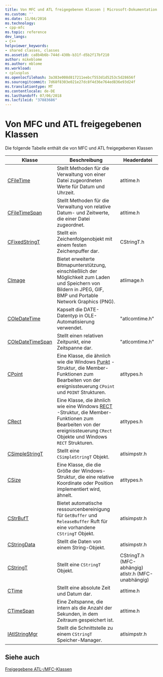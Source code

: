 ```yaml
---
title: Von MFC und ATL freigegebenen Klassen | Microsoft-Dokumentation
ms.custom: ''
ms.date: 11/04/2016
ms.technology:
- cpp-mfc
ms.topic: reference
dev_langs:
- C++
helpviewer_keywords:
- shared classes, classes
ms.assetid: ca8b4b6b-744d-430b-b31f-d5b2f17bf210
author: mikeblome
ms.author: mblome
ms.workload:
- cplusplus
ms.openlocfilehash: 3a383e008d817211eebcf553d1d5253c5d28656f
ms.sourcegitcommit: 7d68f8303e021e27dc8f4d36e764ed836e93d24f
ms.translationtype: MT
ms.contentlocale: de-DE
ms.lasthandoff: 07/06/2018
ms.locfileid: "37883686"
---
```

# <a name="classes-shared-by-mfc-and-atl"></a>Von MFC und ATL freigegebenen Klassen
Die folgende Tabelle enthält die von MFC und ATL freigegebenen Klassen  
  
|Klasse|Beschreibung|Headerdatei|  
|-----------|-----------------|-----------------|  
|[CFileTime](../../atl-mfc-shared/reference/cfiletime-class.md)|Stellt Methoden für die Verwaltung von einer Datei zugeordneten Werte für Datum und Uhrzeit.|atltime.h|  
|[CFileTimeSpan](../../atl-mfc-shared/reference/cfiletimespan-class.md)|Stellt Methoden für die Verwaltung von relative Datum- und Zeitwerte, die einer Datei zugeordnet.|atltime.h|  
|[CFixedStringT](../../atl-mfc-shared/reference/cfixedstringt-class.md)|Stellt ein Zeichenfolgenobjekt mit einem festen Zeichenpuffer dar.|CStringT.h|  
|[CImage](../../atl-mfc-shared/reference/cimage-class.md)|Bietet erweiterte Bitmapunterstützung, einschließlich der Möglichkeit zum Laden und Speichern von Bildern in JPEG, GIF, BMP und Portable Network Graphics (PNG).|atlimage.h|  
|[COleDateTime](../../atl-mfc-shared/reference/coledatetime-class.md)|Kapselt die DATE-Datentyp in OLE-Automatisierung verwendet.|"atlcomtime.h"|  
|[COleDateTimeSpan](../../atl-mfc-shared/reference/coledatetimespan-class.md)|Stellt einen relativen Zeitpunkt, eine Zeitspanne dar.|"atlcomtime.h"|  
|[CPoint](../../atl-mfc-shared/reference/cpoint-class.md)|Eine Klasse, die ähnlich wie die Windows [Punkt](../../mfc/reference/point-structure1.md) -Struktur, die Member-Funktionen zum Bearbeiten von der ereignissteuerung `CPoint` und `POINT` Strukturen.|atltypes.h|  
|[CRect](../../atl-mfc-shared/reference/crect-class.md)|Eine Klasse, die ähnlich wie eine Windows [RECT](../../mfc/reference/rect-structure1.md) -Struktur, die Member-Funktionen zum Bearbeiten von der ereignissteuerung `CRect` Objekte und Windows `RECT` Strukturen.|atltypes.h|  
|[CSimpleStringT](../../atl-mfc-shared/reference/csimplestringt-class.md)|Stellt eine `CSimpleStringT` Objekt.|atlsimpstr.h|  
|[CSize](../../atl-mfc-shared/reference/csize-class.md)|Eine Klasse, die die Größe der Windows-Struktur, die eine relative Koordinate oder Position implementiert wird, ähnelt.|atltypes.h|  
|[CStrBufT](../../atl-mfc-shared/reference/cstrbuft-class.md)|Bietet automatische ressourcenbereinigung für `GetBuffer` und `ReleaseBuffer` Ruft für eine vorhandene `CStringT` Objekt.|atlsimpstr.h|  
|[CStringData](../../atl-mfc-shared/reference/cstringdata-class.md)|Stellt die Daten von einem String-Objekt.|atlsimpstr.h|  
|[CStringT](../../atl-mfc-shared/reference/cstringt-class.md)|Stellt eine `CStringT` Objekt.|CStringT.h (MFC-abhängig) atlstr.h (MFC-unabhängig)|  
|[CTime](../../atl-mfc-shared/reference/ctime-class.md)|Stellt eine absolute Zeit und Datum dar.|atltime.h|  
|[CTimeSpan](../../atl-mfc-shared/reference/ctimespan-class.md)|Eine Zeitspanne, die intern als die Anzahl der Sekunden, in dem Zeitraum gespeichert ist.|atltime.h|  
|[IAtlStringMgr](../../atl-mfc-shared/reference/iatlstringmgr-class.md)|Stellt die Schnittstelle zu einem `CStringT` Speicher-Manager.|atlsimpstr.h|  
  
## <a name="see-also"></a>Siehe auch  
 [Freigegebene ATL-/MFC-Klassen](../../atl-mfc-shared/atl-mfc-shared-classes.md)


